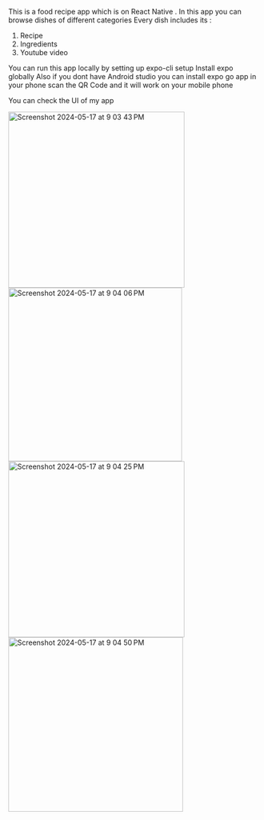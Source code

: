 This is a food recipe app which is on React Native . In this app you can browse dishes of different categories 
Every dish includes its : 
1. Recipe
2. Ingredients
3. Youtube video


You can run this app locally by setting up expo-cli setup
Install expo globally 
Also if you dont have Android studio you can install expo go app in your phone scan the QR Code and it will work on your mobile phone 

You can check the UI of my app

<img width="352" alt="Screenshot 2024-05-17 at 9 03 43 PM" src="https://github.com/guptadhairy/food_recipie/assets/122604403/5b3db0d9-a90c-4bf4-b871-c9edb8c78a5c">
<img width="347" alt="Screenshot 2024-05-17 at 9 04 06 PM" src="https://github.com/guptadhairy/food_recipie/assets/122604403/12d6d8b8-aee2-4c5d-af2e-f5d7357e5514">
<img width="352" alt="Screenshot 2024-05-17 at 9 04 25 PM" src="https://github.com/guptadhairy/food_recipie/assets/122604403/02622701-0d38-4119-9f93-39ce23287fb1">
<img width="349" alt="Screenshot 2024-05-17 at 9 04 50 PM" src="https://github.com/guptadhairy/food_recipie/assets/122604403/b121851f-e197-464e-b151-8e0eb88072fa">
